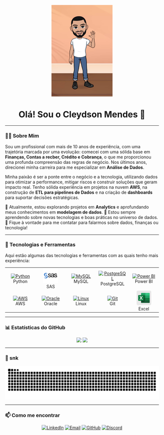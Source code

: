 <div align="center">
  <img src="https://github.com/CleydsonMendes/CleydsonMendes/blob/main/avatar.jpg?raw=true" width="200px" alt="Avatar do Cleydson Mendes"/>
  <h1>Olá! Sou o Cleydson Mendes 👋</h1>
</div>

---

### 👨‍💻 Sobre Mim

Sou um profissional com mais de 10 anos de experiência, com uma trajetória marcada por uma evolução: comecei com uma sólida base em **Finanças, Contas a recber, Crédito e Cobrança**, o que me proporcionou uma profunda compreensão das regras de negócio. Nos últimos anos, direcionei minha carreira para me especializar em **Análise de Dados**.

Minha paixão é ser a ponte entre o negócio e a tecnologia, utilizando dados para otimizar a performance, mitigar riscos e construir soluções que geram impacto real. Tenho sólida experiência em projetos na nuvem **AWS**, na construção de **ETL para pipelines de Dados** e na criação de **dashboards** para suportar decisões estratégicas.

🔭 Atualmente, estou explorando projetos em **Analytics** e aprofundando meus conhecimentos em **modelagem de dados**.
🌱 Estou sempre aprendendo sobre novas tecnologias e boas práticas no universo de dados.
💬 Fique à vontade para me contatar para falarmos sobre dados, finanças ou tecnologia!

---

### 🚀 Tecnologias e Ferramentas

Aqui estão algumas das tecnologias e ferramentas com as quais tenho mais experiência:

<table align="center">
  <tr>
    <td align="center" width="96">
      <a href="https://www.python.org" target="_blank">
        <img src="https://cdn.jsdelivr.net/gh/devicons/devicon/icons/python/python-original.svg" width="48" height="48" alt="Python" />
      </a>
      <br>Python
    </td>
    <td align="center" width="96">
      <a href="https://www.sas.com" target="_blank">
        <img src="https://github.com/CleydsonMendes/CleydsonMendes/blob/main/sas.png" width="48" height="48" alt="SAS" />
      </a>
      <br>SAS
    </td>
    <td align="center" width="96">
      <a href="https://dev.mysql.com/doc/" target="_blank">
        <img src="https://cdn.jsdelivr.net/gh/devicons/devicon/icons/mysql/mysql-original-wordmark.svg" width="48" height="48" alt="MySQL" />
      </a>
      <br>MySQL
    </td>
    <td align="center" width="96">
      <a href="https://www.postgresql.org" target="_blank">
        <img src="https://cdn.jsdelivr.net/gh/devicons/devicon/icons/postgresql/postgresql-original-wordmark.svg" width="48" height="48" alt="PostgreSQL" />
      </a>
      <br>PostgreSQL
    </td>
     <td align="center" width="96">
      <a href="https://powerbi.microsoft.com/" target="_blank">
        <img src="https://raw.githubusercontent.com/microsoft/PowerBI-Icons/main/SVG/Power-BI.svg" width="48" height="48" alt="Power BI" />
      </a>
      <br>Power BI
    </td>
  </tr>
  <tr>
    <td align="center" width="96">
      <a href="https://aws.amazon.com/" target="_blank">
        <img src="https://cdn.jsdelivr.net/gh/devicons/devicon/icons/amazonwebservices/amazonwebservices-original-wordmark.svg" width="48" height="48" alt="AWS" />
      </a>
      <br>AWS
    </td>
    <td align="center" width="96">
      <a href="https://www.oracle.com/" target="_blank">
        <img src="https://cdn.jsdelivr.net/gh/devicons/devicon/icons/oracle/oracle-original.svg" width="48" height="48" alt="Oracle" />
      </a>
      <br>Oracle
    </td>
    <td align="center" width="96">
      <a href="https://www.linux.org/" target="_blank">
        <img src="https://cdn.jsdelivr.net/gh/devicons/devicon/icons/linux/linux-original.svg" width="48" height="48" alt="Linux" />
      </a>
      <br>Linux
    </td>
    <td align="center" width="96">
      <a href="https://git-scm.com/" target="_blank">
        <img src="https://cdn.jsdelivr.net/gh/devicons/devicon/icons/git/git-original.svg" width="48" height="48" alt="Git" />
      </a>
      <br>Git
    </td>
    <td align="center" width="96">
      <a href="https://www.microsoft.com/pt-br/microsoft-365/excel" target="_blank">
        <img src="https://raw.githubusercontent.com/gui-bus/TechIcons/main/Light/Excel.svg" width="48" height="48" alt="Excel" />
      </a>
      <br>Excel
    </td>
  </tr>
</table>

---

### 📊 Estatísticas do GitHub

<p align="center">
  <img height="150em" src="https://github-readme-stats.vercel.app/api?username=CleydsonMendes&show_icons=true&theme=dracula&include_all_commits=true&count_private=true"/>
  <img height="150em" src="https://github-readme-stats.vercel.app/api/top-langs/?username=CleydsonMendes&layout=compact&langs_count=7&theme=dracula"/>
</p>

---

### 🐍 snk

<div align="center">
  <img src="https://github.com/CleydsonMendes/CleydsonMendes/blob/output/github-contribution-grid-snake.svg" alt="snake">
</div>

---

### 📫 Como me encontrar

<p align="center">
  <a href="https://www.linkedin.com/in/cleydsonmendes/" target="_blank"><img src="https://img.shields.io/badge/LinkedIn-0077B5?style=for-the-badge&logo=linkedin&logoColor=white" alt="LinkedIn"></a>
  <a href="mailto:cleydsonsp@hotmail.com" target="_blank"><img src="https://img.shields.io/badge/Email-0078D4?style=for-the-badge&logo=microsoft-outlook&logoColor=white" alt="Email"></a>
  <a href="https://github.com/CleydsonMendes" target="_blank"><img src="https://img.shields.io/badge/GitHub-181717?style=for-the-badge&logo=github&logoColor=white" alt="GitHub"></a>
  <a href="https://discordapp.com/users/cleydsonmendes" target="_blank"><img src="https://img.shields.io/badge/Discord-5865F2?style=for-the-badge&logo=discord&logoColor=white" alt="Discord"></a>
</p>
